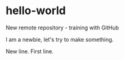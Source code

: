 # hello-world
New remote repository - training with GitHub

I am a newbie, let's try to make something.

New line.
First line.
